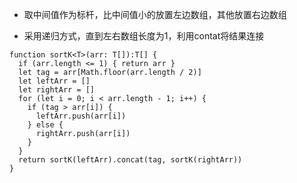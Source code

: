 
* 取中间值作为标杆，比中间值小的放置左边数组，其他放置右边数组

* 采用递归方式，直到左右数组长度为1，利用contat将结果连接

````
function sortK<T>(arr: T[]):T[] {
  if (arr.length <= 1) { return arr }
  let tag = arr[Math.floor(arr.length / 2)]
  let leftArr = []
  let rightArr = []
  for (let i = 0; i < arr.length - 1; i++) {
    if (tag > arr[i]) {
      leftArr.push(arr[i])
    } else {
      rightArr.push(arr[i])
    }
  }
  return sortK(leftArr).concat(tag, sortK(rightArr))
}

````